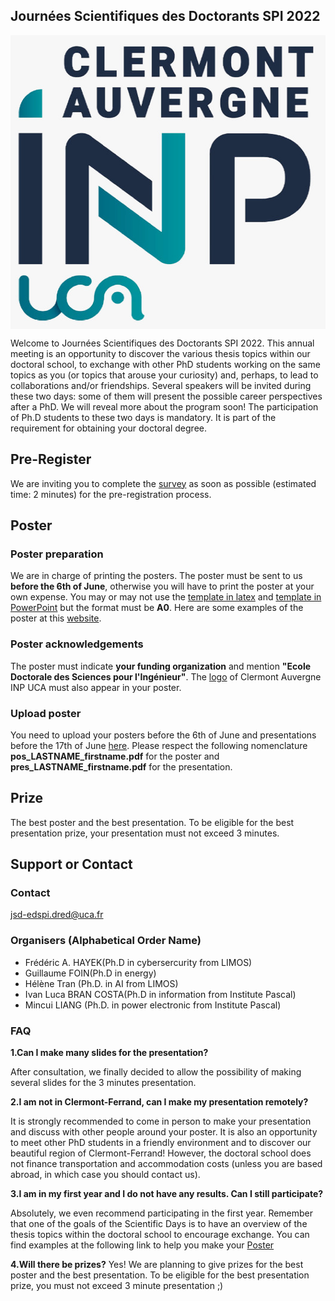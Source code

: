 ## Journées Scientifiques des Doctorants SPI 2022

<img align="center" width="531" height="470" src="INP.JPG">

Welcome to Journées Scientifiques des Doctorants SPI 2022. This annual meeting is an opportunity to discover the various thesis topics within our doctoral school, to exchange with other PhD students working on the same topics as you (or topics that arouse your curiosity) and, perhaps, to lead to collaborations and/or friendships. Several speakers will be invited during these two days: some of them will present the possible career perspectives after a PhD. We will reveal more about the program soon! The participation of Ph.D students to these two days is mandatory. It is part of the requirement for obtaining your doctoral degree. 

## Pre-Register
We are inviting you to complete the [survey](https://framaforms.org/participation-aux-journees-scientifiques-des-doctorants-1652653658)
as soon as possible (estimated time: 2 minutes) for the pre-registration process. 

## Poster

### Poster preparation
We are in charge of printing the posters. The poster must be sent to us **before the 6th of June**, otherwise you will have to print the poster at your own expense. You may or may not use the [template in latex](A0_Vertical_Template-latex.zip) and [template in PowerPoint](A0_Vertical_Template.pptx) but the format must be **A0**. Here are some examples of the poster at this [website](https://spi.ed.uca.fr/inscription-obligations/obligations/journee-scientifique-de-led-spi).

### Poster acknowledgements
The poster must indicate **your funding organization** and mention **"Ecole Doctorale des Sciences pour l'Ingénieur"**. The [logo](INP.JPG) of Clermont Auvergne INP UCA must also appear in your poster.

### Upload poster
You need to upload your posters before the 6th of June and presentations before the 17th of June [here](https://drive.uca.fr/u/d/165f51bbf9ec46308243/). Please respect the following nomenclature **pos_LASTNAME_firstname.pdf** for the poster and **pres_LASTNAME_firstname.pdf** for the presentation.


## Prize
The best poster and the best presentation. To be eligible for the best presentation prize, your presentation must not exceed 3 minutes. 


## Support or Contact

### Contact
jsd-edspi.dred@uca.fr

### Organisers (Alphabetical Order Name)

- Frédéric A. HAYEK(Ph.D in cybersercurity from LIMOS)
- Guillaume FOIN(Ph.D in energy)
- Hélène Tran (Ph.D. in AI from LIMOS)
- Ivan Luca BRAN COSTA(Ph.D in information from Institute Pascal)
- Mincui LIANG (Ph.D. in power electronic from Institute Pascal)

### FAQ

**1.Can I make many slides for the presentation?**

After consultation, we finally decided to allow the possibility of making several slides for the 3 minutes presentation.

**2.I am not in Clermont-Ferrand, can I make my presentation remotely?**

It is strongly recommended to come in person to make your presentation and discuss with other people around your poster. It is also an opportunity to meet other PhD students in a friendly environment and to discover our beautiful region of Clermont-Ferrand! However, the doctoral school does not finance transportation and accommodation costs (unless you are based abroad, in which case you should contact us).

**3.I am in my first year and I do not have any results. Can I still participate?**

Absolutely, we even recommend participating in the first year. Remember that one of the goals of the Scientific Days is to have an overview of the thesis topics within the doctoral school to encourage exchange. You can find examples at the following link to help you make your [Poster](https://spi.ed.uca.fr/inscription-obligations/obligations/journee-scientifique-de-led-spi)

**4.Will there be prizes?**
Yes! We are planning to give prizes for the best poster and the best presentation. To be eligible for the best presentation prize, you must not exceed 3 minute presentation ;)





